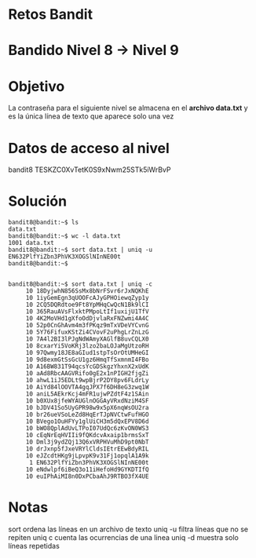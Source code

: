 # Retos Bandit 
# Bandido Nivel 8 → Nivel 9

# Objetivo 
La contraseña para el siguiente nivel se almacena en el **archivo data.txt** y es la única línea de texto que aparece solo una vez
# Datos de acceso al nivel 
bandit8 
TESKZC0XvTetK0S9xNwm25STk5iWrBvP
# Solución 

```
bandit8@bandit:~$ ls
data.txt
bandit8@bandit:~$ wc -l data.txt
1001 data.txt
bandit8@bandit:~$ sort data.txt | uniq -u
EN632PlfYiZbn3PhVK3XOGSlNInNE00t
bandit8@bandit:~$


bandit8@bandit:~$ sort data.txt | uniq -c
     10 18DyjwhN856SsMx8bNrFSvr6rJxNQKhE
     10 1iyGemEgn3qUOOFcAJyGPHOiewqZyp1y
     10 2CQ5DQRdtoe9Ft8YpMHqCwQcN1Bk9lCI
     10 365RauAVsFlxktPMpoLtIf1uxijU1TfV
     10 4K2MoVHd1gXfoOdDjvlaRxFNZwmi4A4C
     10 52p0CnGhAvm4m3fPKqz9mTxVDeVYCvnG
     10 5Y76FifuxKStZi4CVovF2uPhgLrZnLzG
     10 7A4l2BI3lPJgNdWAmyXAGlfB8uvCQLX0
     10 8cxarYi5VoKRj3lzo2baLOJaMgUtzoRH
     10 97Qwmy18JE8aGIud1stpTsOrOtUMHeGI
     10 9d8exmGtSsGcU1gz6HmqTfSxmnmI4FBo
     10 A16BW831T94qcsYcGDSkgzYhxnX2xUdK
     10 aAd8RbcAAGVRifo0gE2x1nPIGH2fjgZi
     10 ahwL1iJ5EDLt9wpBjrP2DY8pv6FLdrLy
     10 AiYd84lOOVTA4gqJPX7f6DH8eG3zwq1W
     10 aniL5AEkrKcj4mFR1ujwPZdtF4z1SAin
     10 b0XUx8jfeWYAUGlnOGGAyVRxdNziM4SF
     10 bJDV41So5UyGPR98w9x5pX6nqWsOU2ra
     10 br26ueVSoLeZd8HqErTJpNVCtwFufHGO
     10 BVego1OuHFYy1glUiCH3m5dQxEPV8D6d
     10 bWO8QplAdUvLTPoI07UdQc6zKvON0WS3
     10 cEqNrEqHVIIi9fQKdcvAxaip1brmsSxT
     10 Dml3j9ydZQj13Q6xVRPHVuMhD9pt0NbT
     10 drJxnp5fJxeVRYlCldsIEtrEEwBdyRIL
     10 eJZcdtHKg9jLpvpK9v31Fj1opqlA1A9k
      1 EN632PlfYiZbn3PhVK3XOGSlNInNE00t
     10 eNdwlpf6iBeQ3o11iHefoHd9GYKDTIfQ
     10 euIPhAiMI8n0DxPCbaAhJ9RTBO3fX4UE
```
# Notas 
sort  ordena las líneas en un archivo de texto 
uniq -u filtra líneas que no se repiten 
uniq c cuenta las ocurrencias de una linea 
uniq -d muestra solo líneas  repetidas 

